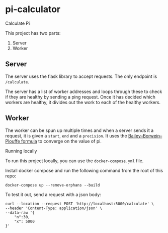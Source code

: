 # pi-calculator
Calculate Pi


This project has two parts:

1. Server
2. Worker

## Server 

The server uses the flask library to accept requests. The only endpoint is `/calculate`. 

The server has a list of worker addresses and loops through these to check if they are healthy by sending a ping request. Once it has decided which workers are healthy, it divides out the work to each of the healthy workers.

## Worker

The worker can be spun up multiple times and when a server sends it a request, it is given a `start`, `end` and a `precision`. It uses the  [Bailey–Borwein–Plouffe formula](https://en.wikipedia.org/wiki/Bailey%E2%80%93Borwein%E2%80%93Plouffe_formula) to converge on the value of pi.


Running locally

To run this project locally, you can use the `docker-compose.yml` file.

Install docker compose and run the following command from the root of this repo: 

```
docker-compose up --remove-orphans --build 
```

To test it out, send a request with a json body:

```
curl --location --request POST 'http://localhost:5000/calculate' \
--header 'Content-Type: application/json' \
--data-raw '{
    "n":30,
    "x": 5000
}'
```